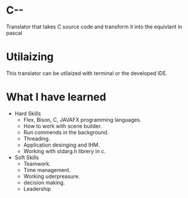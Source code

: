 # C--
Translator that takes C source code and transform it into the equivlant in pascal 
# Utilaizing
This translator can be utilaized with terminal or the developed IDE.


# What I have learned 
* Hard Skills
  * Flex, Bison, C, JAVAFX programming languages.
  * How to work with scene builder.
  * Run commends in the background.
  * Threading.
  * Application desinging and IHM.
  * Working with stdarg.h librery in c.
* Soft Skills
  * Teamwork.
  * Time management.
  * Working uderpreasure.
  * decision making.
  * Leadership
